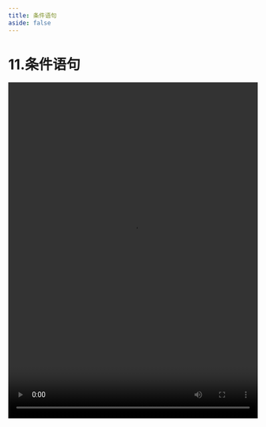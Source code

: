 ```yaml
---
title: 条件语句
aside: false
---
```


# 11.条件语句

<video autoplay src="http://qn.chinavanes.com/sass/sass-11-条件语句.mp4" controls controlsList="nodownload" width="100%" height="680"/>
